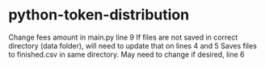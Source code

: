 # python-token-distribution

Change fees amount in main.py line 9
If files are not saved in correct directory (data folder), will need to update that on lines 4 and 5
Saves files to finished.csv in same directory. May need to change if desired, line 6
